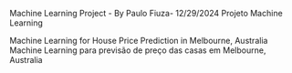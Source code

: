 Machine Learning Project - By Paulo Fiuza- 12/29/2024
Projeto Machine Learning

Machine Learning for House Price Prediction in Melbourne, Australia
Machine Learning para previsão de preço das casas em Melbourne, Australia

